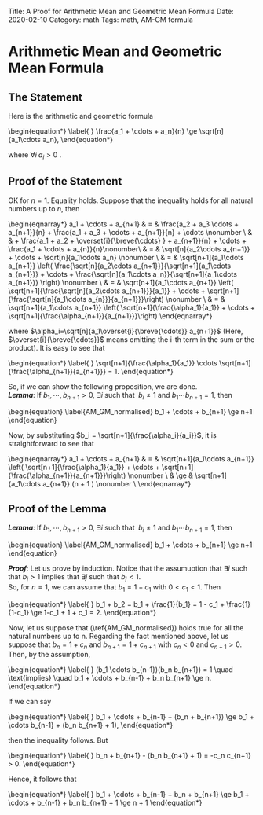 Title: A Proof for Arithmetic Mean and Geometric Mean Formula
Date: 2020-02-10
Category: math
Tags: math, AM-GM formula

# Arithmetic Mean and Geometric Mean Formula

## The Statement

Here is the arithmetic and geometric formula

\begin{equation*}
\label{ }
\frac{a_1 + \cdots + a_n}{n} \ge \sqrt[n]{a_1\cdots a_n},
\end{equation*}

where $\forall i \; a_i > 0$ .

## Proof of the Statement

OK for $n=1$. Equality holds. Suppose that the inequality holds for all natural numbers up to $n$, then

\begin{eqnarray*}
a_1 + \cdots + a_{n+1} & = & \frac{a_2 + a_3 \cdots + a_{n+1}}{n} + \frac{a_1 + a_3 + \cdots + a_{n+1}}{n} + \cdots  \nonumber \\
                       &  &  + \frac{a_1 + a_2 + \overset{i}{\breve{\cdots} } + a_{n+1}}{n} + \cdots + \frac{a_1 + \cdots + a_{n}}{n}\nonumber\\
                       & = &  \sqrt[n]{a_2\cdots a_{n+1}} + \cdots + \sqrt[n]{a_1\cdots a_n} \nonumber \\
                       & = &  \sqrt[n+1]{a_1\cdots a_{n+1}} \left( \frac{\sqrt[n]{a_2\cdots a_{n+1}}}{\sqrt[n+1]{a_1\cdots a_{n+1}}} + \cdots + \frac{\sqrt[n]{a_1\cdots a_n}}{\sqrt[n+1]{a_1\cdots a_{n+1}}} \right) \nonumber \\
                       & = &  \sqrt[n+1]{a_1\cdots a_{n+1}} \left( \sqrt[n+1]{\frac{\sqrt[n]{a_2\cdots a_{n+1}}}{a_1}} + \cdots + \sqrt[n+1]{\frac{\sqrt[n]{a_1\cdots a_{n}}}{a_{n+1}}}\right) \nonumber \\
                       & = &  \sqrt[n+1]{a_1\cdots a_{n+1}} \left( \sqrt[n+1]{\frac{\alpha_1}{a_1}} + \cdots + \sqrt[n+1]{\frac{\alpha_{n+1}}{a_{n+1}}}\right) 
\end{eqnarray*}

where $\alpha_i=\sqrt[n]{a_1\overset{i}{\breve{\cdots}} a_{n+1}}$ (Here, $\overset{i}{\breve{\cdots}}$ means omitting the i-th term in the sum or the product). It is easy to see that

\begin{equation*}
\label{ }
\sqrt[n+1]{\frac{\alpha_1}{a_1}}  \cdots  \sqrt[n+1]{\frac{\alpha_{n+1}}{a_{n+1}}} = 1.
\end{equation*}

So, if we can show the following proposition, we are done.  
***Lemma***:
 If $b_1, \cdots, b_{n+1} >0$, $\exists i$ such that $\;b_i \ne 1$ and $b_1 \cdots b_{n+1} = 1$, then

\begin{equation}
\label{AM_GM_normalised}
b_1 + \cdots + b_{n+1} \ge n+1
\end{equation}

Now, by substituting $b_i = \sqrt[n+1]{\frac{\alpha_i}{a_i}}$, it is straightforward to see that

\begin{eqnarray*}
a_1 + \cdots + a_{n+1} & = &  \sqrt[n+1]{a_1\cdots a_{n+1}} \left( \sqrt[n+1]{\frac{\alpha_1}{a_1}} + \cdots + \sqrt[n+1]{\frac{\alpha_{n+1}}{a_{n+1}}}\right) \nonumber \\
                       & \ge &  \sqrt[n+1]{a_1\cdots a_{n+1}} (n + 1 ) \nonumber \\
\end{eqnarray*}

## Proof of the Lemma

***Lemma***:
 If $b_1, \cdots, b_{n+1} >0$, $\exists i$ such that $\;b_i \ne 1$ and $b_1 \cdots b_{n+1} = 1$, then

\begin{equation}
\label{AM_GM_normalised}
b_1 + \cdots + b_{n+1} \ge n+1
\end{equation}

***Proof***:
 Let us prove by induction. Notice that the assumuption that $\exists i$ such that $b_{i} > 1$ implies that $\exists j$ such that $b_{j} < 1$.   
So, for $n=1$, we can assume that $b_1 = 1-c_1$ with $0 < c_1 <1$. Then

\begin{equation*}
\label{ }
b_1 + b_2 = b_1 + \frac{1}{b_1} = 1 - c_1 + \frac{1}{1-c_1} \ge 1-c_1 + 1 + c_1 = 2.
\end{equation*}

Now, let us suppose that (\ref{AM_GM_normalised}) holds true for all the natural numbers up to n. Regarding the fact mentioned above, let us suppose that $b_n = 1 + c_n$ and $b_{n+1} = 1+c_{n+1}$ with $c_n < 0$ and $c_{n+1} > 0$. Then, by the assumption, 

\begin{equation*}
\label{ }
(b_1 \cdots b_{n-1})(b_n b_{n+1}) = 1 \quad \text{implies} \quad b_1 + \cdots + b_{n-1} + b_n b_{n+1} \ge n.
\end{equation*}

If we can say

\begin{equation*}
\label{ }
b_1 + \cdots + b_{n-1} + (b_n + b_{n+1}) \ge b_1 + \cdots b_{n-1} + (b_n b_{n+1} + 1),
\end{equation*}

then the inequality follows. But

\begin{equation*}
\label{ }
b_n + b_{n+1} - (b_n b_{n+1} + 1) = -c_n c_{n+1} > 0.
\end{equation*}

Hence, it follows that 

\begin{equation*}
\label{ }
b_1 + \cdots + b_{n-1} + b_n + b_{n+1} \ge b_1 + \cdots + b_{n-1} + b_n b_{n+1} + 1 \ge n + 1
\end{equation*}
